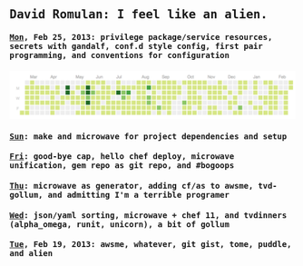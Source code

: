 <tt>

## David Romulan: I feel like an alien.

#### [Mon][20130225], Feb 25, 2013: privilege package/service resources, secrets with gandalf, conf.d style config, first pair programming, and conventions for configuration

![GitHub Contributions][ghcontrib]

#### [Sun][20130224]: make and microwave for project dependencies and setup

#### [Fri][20130222]: good-bye cap, hello chef deploy, microwave unification, gem repo as git repo, and #bogoops

#### [Thu][20130221]: microwave as generator, adding cf/as to awsme, tvd-gollum, and admitting I'm a terrible programer

#### [Wed][20130220]: json/yaml sorting, microwave + chef 11, and tvdinners (alpha_omega, runit, unicorn), a bit of gollum

#### [Tue][20130219], Feb 19, 2013: awsme, whatever, git gist, tome, puddle, and alien


</tt>

[20130225]: articles/20130225.html
[20130224]: articles/20130224.html
[20130222]: articles/20130222.html
[20130221]: articles/20130221.html
[20130220]: articles/20130220.html
[20130219]: articles/20130219.html
[ghcontrib]: img/contrib.png

